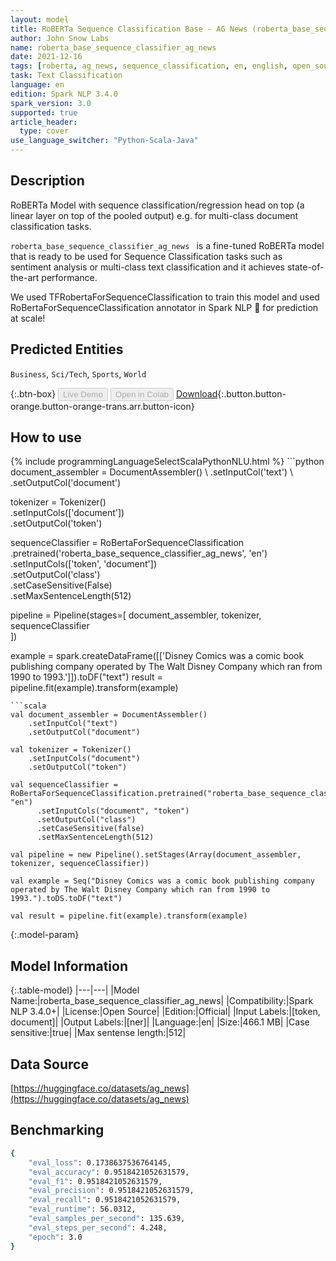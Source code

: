 ```yaml
---
layout: model
title: RoBERTa Sequence Classification Base - AG News (roberta_base_sequence_classifier_ag_news)
author: John Snow Labs
name: roberta_base_sequence_classifier_ag_news
date: 2021-12-16
tags: [roberta, ag_news, sequence_classification, en, english, open_source]
task: Text Classification
language: en
edition: Spark NLP 3.4.0
spark_version: 3.0
supported: true
article_header:
  type: cover
use_language_switcher: "Python-Scala-Java"
---
```


## Description

RoBERTa Model with sequence classification/regression head on top (a linear layer on top of the pooled output) e.g. for multi-class document classification tasks.

`roberta_base_sequence_classifier_ag_news ` is a fine-tuned RoBERTa model that is ready to be used for Sequence Classification tasks such as sentiment analysis or multi-class text classification and it achieves state-of-the-art performance. 

We used TFRobertaForSequenceClassification to train this model and used RoBertaForSequenceClassification annotator in Spark NLP 🚀 for prediction at scale!

## Predicted Entities

`Business`, `Sci/Tech`, `Sports`, `World`

{:.btn-box}
<button class="button button-orange" disabled>Live Demo</button>
<button class="button button-orange" disabled>Open in Colab</button>
[Download](https://s3.amazonaws.com/auxdata.johnsnowlabs.com/public/models/roberta_base_sequence_classifier_ag_news_en_3.4.0_3.0_1639660014110.zip){:.button.button-orange.button-orange-trans.arr.button-icon}

## How to use



<div class="tabs-box" markdown="1">
{% include programmingLanguageSelectScalaPythonNLU.html %}
```python
document_assembler = DocumentAssembler() \
    .setInputCol('text') \
    .setOutputCol('document')

tokenizer = Tokenizer() \
    .setInputCols(['document']) \
    .setOutputCol('token')

sequenceClassifier = RoBertaForSequenceClassification \
      .pretrained('roberta_base_sequence_classifier_ag_news', 'en') \
      .setInputCols(['token', 'document']) \
      .setOutputCol('class') \
      .setCaseSensitive(False) \
      .setMaxSentenceLength(512)

pipeline = Pipeline(stages=[
    document_assembler, 
    tokenizer,
    sequenceClassifier    
])

example = spark.createDataFrame([['Disney Comics was a comic book publishing company operated by The Walt Disney Company which ran from 1990 to 1993.']]).toDF("text")
result = pipeline.fit(example).transform(example)
```
```scala
val document_assembler = DocumentAssembler() 
    .setInputCol("text") 
    .setOutputCol("document")

val tokenizer = Tokenizer() 
    .setInputCols("document") 
    .setOutputCol("token")

val sequenceClassifier = RoBertaForSequenceClassification.pretrained("roberta_base_sequence_classifier_ag_news", "en")
      .setInputCols("document", "token")
      .setOutputCol("class")
      .setCaseSensitive(false)
      .setMaxSentenceLength(512)

val pipeline = new Pipeline().setStages(Array(document_assembler, tokenizer, sequenceClassifier))

val example = Seq("Disney Comics was a comic book publishing company operated by The Walt Disney Company which ran from 1990 to 1993.").toDS.toDF("text")

val result = pipeline.fit(example).transform(example)

```
</div>

{:.model-param}
## Model Information

{:.table-model}
|---|---|
|Model Name:|roberta_base_sequence_classifier_ag_news|
|Compatibility:|Spark NLP 3.4.0+|
|License:|Open Source|
|Edition:|Official|
|Input Labels:|[token, document]|
|Output Labels:|[ner]|
|Language:|en|
|Size:|466.1 MB|
|Case sensitive:|true|
|Max sentense length:|512|

## Data Source

[https://huggingface.co/datasets/ag_news](https://huggingface.co/datasets/ag_news)

## Benchmarking

```bash
{
	"eval_loss": 0.1738637536764145,
	"eval_accuracy": 0.9518421052631579,
	"eval_f1": 0.9518421052631579,
	"eval_precision": 0.9518421052631579,
	"eval_recall": 0.9518421052631579,
	"eval_runtime": 56.0312,
	"eval_samples_per_second": 135.639,
	"eval_steps_per_second": 4.248,
	"epoch": 3.0
}
```